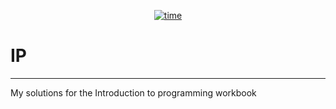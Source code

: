 <p align="center">
    <a href="https://github.com/Tugamer89/IP" target="_blank"><img src="https://wakatime.com/badge/user/423e1479-325a-4958-8d21-2d5f97c11efb/project/018b1f7c-606e-4aad-8e78-ffabffe2f113.svg" alt="time"></a>
</p>

# IP
---
My solutions for the Introduction to programming workbook
